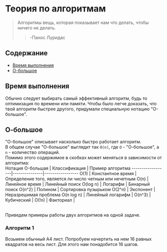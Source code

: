 # Теория по алгоритмам

> Алгоритмы вещь, которая показывает нам что делать, чтобы ничего не делать.
>> -Панос Луридас

## Содержание
* [Время выполнения](#время_выполнения)
* [О-большое](#о_большое)


<a name="время_выполнения"></a>
## Время выполнения
Обычно следует выбирать самый эффективный алгоритм, будь то оптимизация по времени или памяти. Чтобы было легче доказать, что твой алгоритм быстрее другого, придумали специальную нотацию "О-большое".

<a name="о_большое"></a>
## О-большое
"О-большое" описывает насколько быстро работает алгоритм.<br/>
В общем случае "О-большое" выглядит так
```О(n)```, где ```О``` - "О-большое", а ```n``` - количество операций.<br/>
Помимо этого содержимое в скобках может меняться в зависимости от алгоритма:<br/>
Нотация O-большая | Классификация | Пример алгоритма
------------------|---------------|-----------------
O(1) | Константное время | Определение того, является ли число четным или нечетным
O(n) | Линейное время | Линейный поиск
O(log n) | Логарифм | Бинарный поиск
O(n^2) | Полином | Сортировка пузырьком
O(2^n) | Экспонент | Неразрешимая проблема
O(n log n) | Линейный логарифм |
O(n^3) | Кубический |
O(!n) | Факториал | 

<br/>Приведем примеры работы двух алгоритмов на одной задаче.
### Алгоритм 1
Возьмем обычный А4 лист. Попробуем начертить на нем 16 равных квадратов на весь лист. Для этого нам понадобится 16 шагов. 
